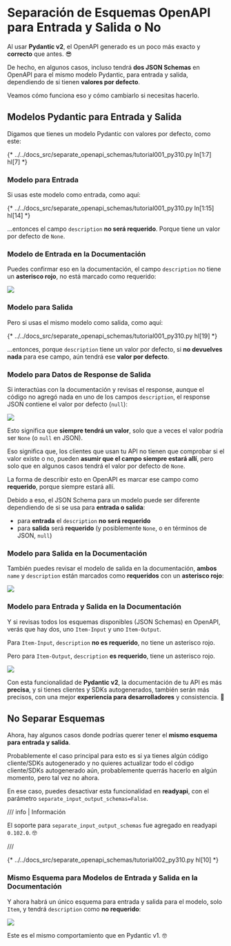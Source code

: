 # Separación de Esquemas OpenAPI para Entrada y Salida o No

Al usar **Pydantic v2**, el OpenAPI generado es un poco más exacto y **correcto** que antes. 😎

De hecho, en algunos casos, incluso tendrá **dos JSON Schemas** en OpenAPI para el mismo modelo Pydantic, para entrada y salida, dependiendo de si tienen **valores por defecto**.

Veamos cómo funciona eso y cómo cambiarlo si necesitas hacerlo.

## Modelos Pydantic para Entrada y Salida

Digamos que tienes un modelo Pydantic con valores por defecto, como este:

{* ../../docs_src/separate_openapi_schemas/tutorial001_py310.py ln[1:7] hl[7] *}

### Modelo para Entrada

Si usas este modelo como entrada, como aquí:

{* ../../docs_src/separate_openapi_schemas/tutorial001_py310.py ln[1:15] hl[14] *}

...entonces el campo `description` **no será requerido**. Porque tiene un valor por defecto de `None`.

### Modelo de Entrada en la Documentación

Puedes confirmar eso en la documentación, el campo `description` no tiene un **asterisco rojo**, no está marcado como requerido:

<div class="screenshot">
<img src="/img/tutorial/separate-openapi-schemas/image01.png">
</div>

### Modelo para Salida

Pero si usas el mismo modelo como salida, como aquí:

{* ../../docs_src/separate_openapi_schemas/tutorial001_py310.py hl[19] *}

...entonces, porque `description` tiene un valor por defecto, si **no devuelves nada** para ese campo, aún tendrá ese **valor por defecto**.

### Modelo para Datos de Response de Salida

Si interactúas con la documentación y revisas el response, aunque el código no agregó nada en uno de los campos `description`, el response JSON contiene el valor por defecto (`null`):

<div class="screenshot">
<img src="/img/tutorial/separate-openapi-schemas/image02.png">
</div>

Esto significa que **siempre tendrá un valor**, solo que a veces el valor podría ser `None` (o `null` en JSON).

Eso significa que, los clientes que usan tu API no tienen que comprobar si el valor existe o no, pueden **asumir que el campo siempre estará allí**, pero solo que en algunos casos tendrá el valor por defecto de `None`.

La forma de describir esto en OpenAPI es marcar ese campo como **requerido**, porque siempre estará allí.

Debido a eso, el JSON Schema para un modelo puede ser diferente dependiendo de si se usa para **entrada o salida**:

* para **entrada** el `description` **no será requerido**
* para **salida** será **requerido** (y posiblemente `None`, o en términos de JSON, `null`)

### Modelo para Salida en la Documentación

También puedes revisar el modelo de salida en la documentación, **ambos** `name` y `description` están marcados como **requeridos** con un **asterisco rojo**:

<div class="screenshot">
<img src="/img/tutorial/separate-openapi-schemas/image03.png">
</div>

### Modelo para Entrada y Salida en la Documentación

Y si revisas todos los esquemas disponibles (JSON Schemas) en OpenAPI, verás que hay dos, uno `Item-Input` y uno `Item-Output`.

Para `Item-Input`, `description` **no es requerido**, no tiene un asterisco rojo.

Pero para `Item-Output`, `description` **es requerido**, tiene un asterisco rojo.

<div class="screenshot">
<img src="/img/tutorial/separate-openapi-schemas/image04.png">
</div>

Con esta funcionalidad de **Pydantic v2**, la documentación de tu API es más **precisa**, y si tienes clientes y SDKs autogenerados, también serán más precisos, con una mejor **experiencia para desarrolladores** y consistencia. 🎉

## No Separar Esquemas

Ahora, hay algunos casos donde podrías querer tener el **mismo esquema para entrada y salida**.

Probablemente el caso principal para esto es si ya tienes algún código cliente/SDKs autogenerado y no quieres actualizar todo el código cliente/SDKs autogenerado aún, probablemente querrás hacerlo en algún momento, pero tal vez no ahora.

En ese caso, puedes desactivar esta funcionalidad en **readyapi**, con el parámetro `separate_input_output_schemas=False`.

/// info | Información

El soporte para `separate_input_output_schemas` fue agregado en readyapi `0.102.0`. 🤓

///

{* ../../docs_src/separate_openapi_schemas/tutorial002_py310.py hl[10] *}

### Mismo Esquema para Modelos de Entrada y Salida en la Documentación

Y ahora habrá un único esquema para entrada y salida para el modelo, solo `Item`, y tendrá `description` como **no requerido**:

<div class="screenshot">
<img src="/img/tutorial/separate_openapi_schemas/image05.png">
</div>

Este es el mismo comportamiento que en Pydantic v1. 🤓
